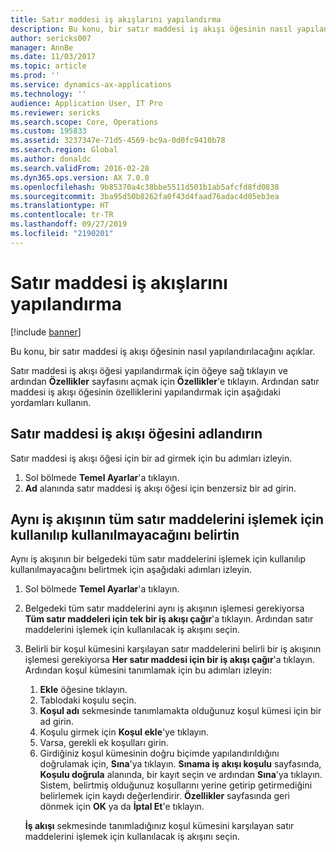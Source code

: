 ```yaml
---
title: Satır maddesi iş akışlarını yapılandırma
description: Bu konu, bir satır maddesi iş akışı öğesinin nasıl yapılandırılacağını açıklar.
author: sericks007
manager: AnnBe
ms.date: 11/03/2017
ms.topic: article
ms.prod: ''
ms.service: dynamics-ax-applications
ms.technology: ''
audience: Application User, IT Pro
ms.reviewer: sericks
ms.search.scope: Core, Operations
ms.custom: 195833
ms.assetid: 3237347e-71d5-4569-bc9a-0d0fc9410b78
ms.search.region: Global
ms.author: donaldc
ms.search.validFrom: 2016-02-28
ms.dyn365.ops.version: AX 7.0.0
ms.openlocfilehash: 9b85370a4c38bbe5511d501b1ab5afcfd8fd0838
ms.sourcegitcommit: 3ba95d50b8262fa0f43d4faad76adac4d05eb3ea
ms.translationtype: HT
ms.contentlocale: tr-TR
ms.lasthandoff: 09/27/2019
ms.locfileid: "2190201"
---
```

# <a name="configure-line-item-workflows"></a>Satır maddesi iş akışlarını yapılandırma

[!include [banner](../includes/banner.md)]

Bu konu, bir satır maddesi iş akışı öğesinin nasıl yapılandırılacağını açıklar.

Satır maddesi iş akışı öğesi yapılandırmak için öğeye sağ tıklayın ve ardından **Özellikler** sayfasını açmak için **Özellikler**'e tıklayın. Ardından satır maddesi iş akışı öğesinin özelliklerini yapılandırmak için aşağıdaki yordamları kullanın.

## <a name="name-the-line-item-workflow-element"></a>Satır maddesi iş akışı öğesini adlandırın

Satır maddesi iş akışı öğesi için bir ad girmek için bu adımları izleyin.

1. Sol bölmede **Temel Ayarlar**'a tıklayın.
2. **Ad** alanında satır maddesi iş akışı öğesi için benzersiz bir ad girin.

## <a name="specify-whether-the-same-workflow-is-used-to-process-all-line-items"></a>Aynı iş akışının tüm satır maddelerini işlemek için kullanılıp kullanılmayacağını belirtin

Aynı iş akışının bir belgedeki tüm satır maddelerini işlemek için kullanılıp kullanılmayacağını belirtmek için aşağıdaki adımları izleyin.

1. Sol bölmede **Temel Ayarlar**'a tıklayın.
2. Belgedeki tüm satır maddelerini aynı iş akışının işlemesi gerekiyorsa **Tüm satır maddeleri için tek bir iş akışı çağır**'a tıklayın. Ardından satır maddelerini işlemek için kullanılacak iş akışını seçin.
3. Belirli bir koşul kümesini karşılayan satır maddelerini belirli bir iş akışının işlemesi gerekiyorsa **Her satır maddesi için bir iş akışı çağır**'a tıklayın. Ardından koşul kümesini tanımlamak için bu adımları izleyin:

    1. **Ekle** öğesine tıklayın.
    2. Tablodaki koşulu seçin.
    3. **Koşul adı** sekmesinde tanımlamakta olduğunuz koşul kümesi için bir ad girin.
    4. Koşulu girmek için **Koşul ekle**'ye tıklayın.
    5. Varsa, gerekli ek koşulları girin.
    6. Girdiğiniz koşul kümesinin doğru biçimde yapılandırıldığını doğrulamak için, **Sına**'ya tıklayın. **Sınama iş akışı koşulu** sayfasında, **Koşulu doğrula** alanında, bir kayıt seçin ve ardından **Sına**'ya tıklayın. Sistem, belirtmiş olduğunuz koşullarını yerine getirip getirmediğini belirlemek için kaydı değerlendirir. **Özellikler** sayfasında geri dönmek için **OK** ya da **İptal Et**'e tıklayın.

    **İş akışı** sekmesinde tanımladığınız koşul kümesini karşılayan satır maddelerini işlemek için kullanılacak iş akışını seçin.

